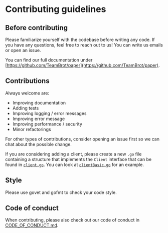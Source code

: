 # Contributing guidelines

## Before contributing

Please familiarize yourself with the codebase before writing any code. If you have any questions, feel free to reach out to us! You can write us emails or open an issue.

You can find our full documentation under [https://github.com/TeamBrot/paper](https://github.com/TeamBrot/paper).

## Contributions

Always welcome are:

- Improving documentation
- Adding tests
- Improving logging / error messages
- Improving error message
- Improving performance / security
- Minor refactorings

For other types of contributions, consider opening an issue first so we can chat about the possible change.

If you are considering adding a client, please create a new `.go` file containing a structure that implements the `Client` interface that can be found in [`client.go`](client/client.go). You can look at [`clientBasic.go`](client/clientBasic.go) for an example.

## Style

Please use govet and gofmt to check your code style.

## Code of conduct

When contributing, please also check out our code of conduct in [CODE_OF_CONDUCT.md](CODE_OF_CONDUCT.md).

